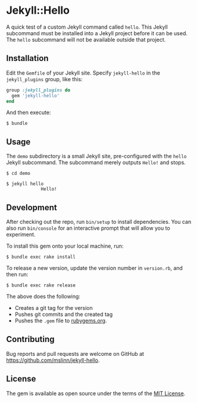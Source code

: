 # Jekyll::Hello

A quick test of a custom Jekyll command called `hello`.
This Jekyll subcommand must be installed into a Jekyll project before it can be used.
The `hello` subcommand will not be available outside that project.


## Installation

Edit the `Gemfile` of your Jekyll site.
Specify `jekyll-hello` in the `jekyll_plugins` group, like this:

```ruby
group :jekyll_plugins do
  gem 'jekyll-hello'
end
```

And then execute:

```shell
$ bundle
```


## Usage

The `demo` subdirectory is a small Jekyll site, pre-configured with the `hello` Jekyll subcommand.
The subcommand merely outputs `Hello!` and stops.

```shell
$ cd demo

$ jekyll hello
             Hello!
```


## Development

After checking out the repo, run `bin/setup` to install dependencies.
You can also run `bin/console` for an interactive prompt that will allow you to experiment.

To install this gem onto your local machine, run:

```shell
$ bundle exec rake install
```

To release a new version, update the version number in `version.rb`,
and then run:

```shell
$ bundle exec rake release
```

The above does the following:

- Creates a git tag for the version
- Pushes git commits and the created tag
- Pushes the `.gem` file to [rubygems.org](https://rubygems.org).


## Contributing

Bug reports and pull requests are welcome on GitHub at https://github.com/mslinn/jekyll-hello.


## License

The gem is available as open source under the terms of the [MIT License](https://opensource.org/licenses/MIT).
